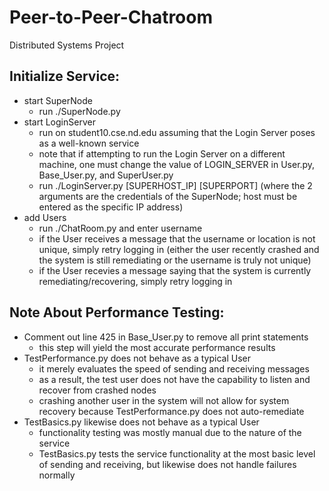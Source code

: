 # Peer-to-Peer-Chatroom
Distributed Systems Project


## Initialize Service:
  - start SuperNode 
     - run ./SuperNode.py
  - start LoginServer
     - run on student10.cse.nd.edu assuming that the Login Server poses as a well-known service
     - note that if attempting to run the Login Server on a different machine, one must change the value of LOGIN_SERVER in User.py, Base_User.py, and SuperUser.py
     - run ./LoginServer.py [SUPERHOST_IP] [SUPERPORT] (where the 2 arguments are the credentials of the SuperNode; host must be entered as the specific IP address)
  - add Users
     - run ./ChatRoom.py and enter username
     - if the User receives a message that the username or location is not unique, simply retry logging in (either the user recently crashed and the system is still remediating or the username is truly not unique)
     - if the User recevies a message saying that the system is currently remediating/recovering, simply retry logging in
 
 
## Note About Performance Testing:
- Comment out line 425 in Base_User.py to remove all print statements
   - this step will yield the most accurate performance results
- TestPerformance.py does not behave as a typical User
   - it merely evaluates the speed of sending and receiving messages
   - as a result, the test user does not have the capability to listen and recover from crashed nodes
   - crashing another user in the system will not allow for system recovery because TestPerformance.py does not auto-remediate 
- TestBasics.py likewise does not behave as a typical User
   - functionality testing was mostly manual due to the nature of the service
   - TestBasics.py tests the service functionality at the most basic level of sending and receiving, but likewise does not handle failures normally 

